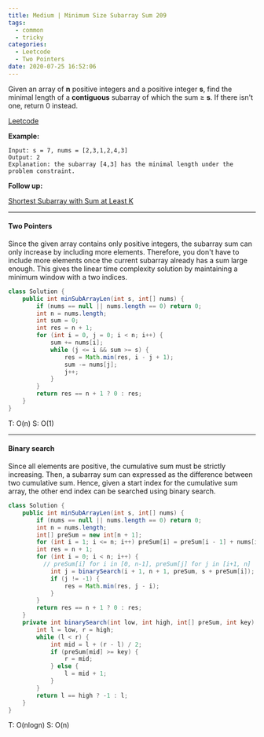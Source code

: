 ```yaml
---
title: Medium | Minimum Size Subarray Sum 209	
tags:
  - common
  - tricky
categories:
  - Leetcode
  - Two Pointers
date: 2020-07-25 16:52:06
---
```


Given an array of **n** positive integers and a positive integer **s**, find the minimal length of a **contiguous** subarray of which the sum ≥ **s**. If there isn't one, return 0 instead.

[Leetcode](https://leetcode.com/problems/minimum-size-subarray-sum/)

<!--more-->

**Example:** 

```
Input: s = 7, nums = [2,3,1,2,4,3]
Output: 2
Explanation: the subarray [4,3] has the minimal length under the problem constraint.
```

**Follow up:** 

[Shortest Subarray with Sum at Least K](https://leetcode.com/problems/shortest-subarray-with-sum-at-least-k/)

---

#### Two Pointers

Since the given array contains only positive integers, the subarray sum can only increase by including more elements. Therefore, you don't have to include more elements once the current subarray already has a sum large enough. This gives the linear time complexity solution by maintaining a minimum window with a two indices.

```java
class Solution {
    public int minSubArrayLen(int s, int[] nums) {
        if (nums == null || nums.length == 0) return 0;
        int n = nums.length;
        int sum = 0;
        int res = n + 1;
        for (int i = 0, j = 0; i < n; i++) {
            sum += nums[i];
            while (j <= i && sum >= s) {
                res = Math.min(res, i - j + 1);
                sum -= nums[j];
                j++;
            }
        }
        return res == n + 1 ? 0 : res;
    }
}
```

T: O(n)			S: O(1)

---

#### Binary search

Since all elements are positive, the cumulative sum must be strictly increasing. Then, a subarray sum can expressed as the difference between two cumulative sum. Hence, given a start index for the cumulative sum array, the other end index can be searched using binary search.

```java
class Solution {
    public int minSubArrayLen(int s, int[] nums) {
        if (nums == null || nums.length == 0) return 0;
        int n = nums.length;
        int[] preSum = new int[n + 1];
        for (int i = 1; i <= n; i++) preSum[i] = preSum[i - 1] + nums[i - 1];
        int res = n + 1;
        for (int i = 0; i < n; i++) {
          // preSum[i] for i in [0, n-1], preSum[j] for j in [i+1, n]
            int j = binarySearch(i + 1, n + 1, preSum, s + preSum[i]);
            if (j != -1) {
                res = Math.min(res, j - i);
            }
        }
        return res == n + 1 ? 0 : res;
    }
    private int binarySearch(int low, int high, int[] preSum, int key) {
        int l = low, r = high;
        while (l < r) {
            int mid = l + (r - l) / 2;
            if (preSum[mid] >= key) {
                r = mid;
            } else {
                l = mid + 1;
            }
        }
        return l == high ? -1 : l;
    }
}
```

T: O(nlogn)			S: O(n)

